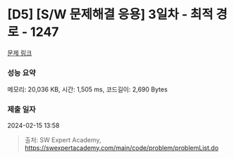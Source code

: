 # [D5] [S/W 문제해결 응용] 3일차 - 최적 경로 - 1247 

[문제 링크](https://swexpertacademy.com/main/code/problem/problemDetail.do?contestProbId=AV15OZ4qAPICFAYD) 

### 성능 요약

메모리: 20,036 KB, 시간: 1,505 ms, 코드길이: 2,690 Bytes

### 제출 일자

2024-02-15 13:58



> 출처: SW Expert Academy, https://swexpertacademy.com/main/code/problem/problemList.do